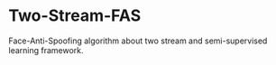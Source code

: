 # Two-Stream-FAS
Face-Anti-Spoofing algorithm about two stream and semi-supervised learning framework.
